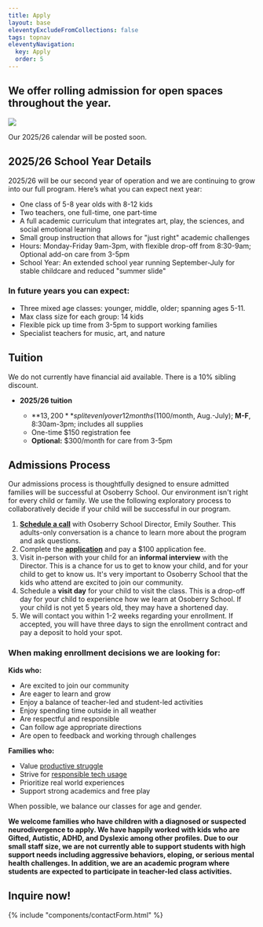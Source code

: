 ```yaml
---
title: Apply
layout: base
eleventyExcludeFromCollections: false
tags: topnav
eleventyNavigation:
  key: Apply
  order: 5
---
```

## We offer rolling admission for open spaces throughout the year.

![](/assets/uploads/untitled-design-29-.png)

[](https://docs.google.com/document/d/1i7rlPKHpC0M7biY7v0tlSrIDW7Pl_Y81ORtRtDdLRAM/edit?usp=sharing)Our 2025/26 calendar will be posted soon.

## 2025/26 School Year Details

2025/26 will be our second year of operation and we are continuing to grow into our full program. Here’s what you can expect next year:

* One class of 5-8 year olds with 8-12 kids
* Two teachers, one full-time, one part-time
* A full academic curriculum that integrates art, play, the sciences, and social emotional learning
* Small group instruction that allows for "just right" academic challenges
* Hours: Monday-Friday 9am-3pm, with flexible drop-off from 8:30-9am; Optional add-on care from 3-5pm 
* School Year: An extended school year running September-July for stable childcare and reduced "summer slide"[](https://drive.google.com/file/d/1e5TnkgaQXAiuSo9aCAyUcKmbgB2-nRxs/view?usp=sharing)[](https://drive.google.com/file/d/1e5TnkgaQXAiuSo9aCAyUcKmbgB2-nRxs/view?usp=sharing)

### In future years you can expect:

* Three mixed age classes: younger, middle, older; spanning ages 5-11. 
* Max class size for each group: 14 kids
* Flexible pick up time from 3-5pm to support working families
* Specialist teachers for music, art, and nature

## Tuition

We do not currently have financial aid available. There is a 10% sibling discount.

* **2025/26 tuition** 

  * **$13,200** split evenly over 12 months ($1100/month, Aug.-July); **M-F**, 8:30am-3pm; includes all supplies
  * One-time $150 registration fee
  * **Optional:** $300/month for care from 3-5pm 

## Admissions Process

Our admissions process is thoughtfully designed to ensure admitted families will be successful at Osoberry School. Our environment isn't right for every child or family. We use the following exploratory process to collaboratively decide if your child will be successful in our program.

1. **[Schedule a call](https://calendly.com/emily-u8ex/osoberry-school-info-session)** with Osoberry School Director, Emily Souther. This adults-only conversation is a chance to learn more about the program and ask questions.
2. Complete the **[application](https://docs.google.com/forms/d/1z6vYODLf0fMiU4QmmeVS1j7qAEgL7W4NZ8mBZ_2A-84/edit)** and pay a $100 application fee. 
3. Visit in-person with your child for an **informal interview** with the Director. This is a chance for us to get to know your child, and for your child to get to know us. It's very important to Osoberry School that the kids who attend are excited to join our community. 
4. Schedule a **visit day** for your child to visit the class. This is a drop-off day for your child to experience how we learn at Osoberry School. If your child is not yet 5 years old, they may have a shortened day.
5. We will contact you within 1-2 weeks regarding your enrollment. If accepted, you will have three days to sign the enrollment contract and pay a deposit to hold your spot.

### When making enrollment decisions we are looking for:

**Kids who:**

* Are excited to join our community
* Are eager to learn and grow
* Enjoy a balance of teacher-led and student-led activities
* Enjoy spending time outside in all weather
* Are respectful and responsible
* Can follow age appropriate directions
* Are open to feedback and working through challenges

**Families who:**

* Value [productive struggle](https://www.edutopia.org/article/neuroscience-behind-productive-struggle)
* Strive for [responsible tech usage](https://www.forbes.com/sites/larsdaniel/2025/02/02/digital-minimalism-protecting-kids-in-an-attention-addiction-economy/) 
* Prioritize real world experiences 
* Support strong academics and free play

When possible, we balance our classes for age and gender.

**We welcome families who have children with a diagnosed or suspected neurodivergence to apply. We have happily worked with kids who are Gifted, Autistic, ADHD, and Dyslexic among other profiles. Due to our small staff size, we are not currently able to support students with high support needs including aggressive behaviors, eloping, or serious mental health challenges. In addition, we are an academic program where students are expected to participate in teacher-led class activities.** 

## Inquire now!

{% include "components/contactForm.html" %}
